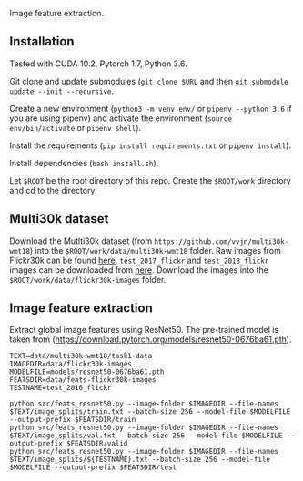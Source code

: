 Image feature extraction.

## Installation

Tested with CUDA 10.2, Pytorch 1.7, Python 3.6.

Git clone and update submodules (`git clone $URL` and then `git submodule update --init --recursive`.

Create a new environment (`python3 -m venv env/` or `pipenv --python 3.6` if you are using pipenv) and activate the environment (`source env/bin/activate` or `pipenv shell`).

Install the requirements (`pip install requirements.txt` or `pipenv install`).

Install dependencies (`bash install.sh`).

Let `$ROOT` be the root directory of this repo. Create the `$ROOT/work` directory and cd to the directory.

## Multi30k dataset

Download the Mutlti30k dataset (from `https://github.com/vvjn/multi30k-wmt18`) into the `$ROOT/work/data/multi30k-wmt18` folder.
Raw images from Flickr30k can be found [here](https://forms.illinois.edu/sec/229675).
`test_2017_flickr` and `test_2018_flickr` images can be downloaded from [here](https://drive.google.com/drive/folders/1kfgmYFL5kup51ET7WQNxYmKCvwz_Hjkt).
Download the images into the `$ROOT/work/data/flickr30k-images` folder.

## Image feature extraction

Extract global image features using ResNet50. The pre-trained model is taken from (https://download.pytorch.org/models/resnet50-0676ba61.pth).

```
TEXT=data/multi30k-wmt18/task1-data
IMAGEDIR=data/flickr30k-images
MODELFILE=models/resnet50-0676ba61.pth
FEATSDIR=data/feats-flickr30k-images
TESTNAME=test_2016_flickr

python src/feats_resnet50.py --image-folder $IMAGEDIR --file-names $TEXT/image_splits/train.txt --batch-size 256 --model-file $MODELFILE --output-prefix $FEATSDIR/train
python src/feats_resnet50.py --image-folder $IMAGEDIR --file-names $TEXT/image_splits/val.txt --batch-size 256 --model-file $MODELFILE --output-prefix $FEATSDIR/valid
python src/feats_resnet50.py --image-folder $IMAGEDIR --file-names $TEXT/image_splits/${TESTNAME}.txt --batch-size 256 --model-file $MODELFILE --output-prefix $FEATSDIR/test
```
